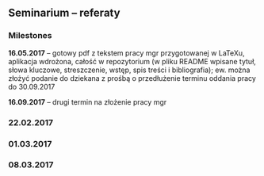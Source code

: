 ## Seminarium – referaty

### Milestones

**16.05.2017** – gotowy pdf z tekstem pracy mgr przygotowanej w LaTeXu, aplikacja wdrożona, całość w repozytorium (w pliku README wpisane tytuł, słowa kluczowe, streszczenie, wstęp, spis treści i bibliografia); ew. można złożyć podanie do dziekana z prośbą o przedłużenie terminu oddania pracy do 30.09.2017

**16.09.2017** – drugi termin na złożenie pracy mgr

### 22.02.2017



### 01.03.2017



### 08.03.2017

